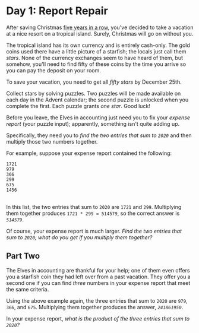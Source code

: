 # Day 1: Report Repair

After saving Christmas [five years in a row](/events), you've decided to take a vacation at a nice resort on a tropical island. Surely, Christmas will go on without you.

The tropical island has its own currency and is entirely cash-only. The gold coins used there have a little picture of a starfish; the locals just call them <em>stars</em>. None of the currency exchanges seem to have heard of them, but somehow, you'll need to find fifty of these coins by the time you arrive so you can pay the deposit on your room.

To save your vacation, you need to get all <em>fifty stars</em> by December 25th.

Collect stars by solving puzzles. Two puzzles will be made available on each day in the Advent calendar; the second puzzle is unlocked when you complete the first. Each puzzle grants <em>one star</em>. Good luck!

Before you leave, the Elves in accounting just need you to fix your <em>expense report</em> (your puzzle input); apparently, something isn't quite adding up.

Specifically, they need you to <em>find the two entries that sum to <code>2020</code></em> and then multiply those two numbers together.

For example, suppose your expense report contained the following:

<pre>
<code>1721
979
366
299
675
1456
</code>
</pre>

In this list, the two entries that sum to <code>2020</code> are <code>1721</code> and <code>299</code>. Multiplying them together produces <code>1721 \* 299 = 514579</code>, so the correct answer is <code><em>514579</em></code>.

Of course, your expense report is much larger. <em>Find the two entries that sum to <code>2020</code>; what do you get if you multiply them together?</em>

## Part Two

The Elves in accounting are thankful for your help; one of them even offers you a starfish coin they had left over from a past vacation. They offer you a second one if you can find <em>three</em> numbers in your expense report that meet the same criteria.

Using the above example again, the three entries that sum to <code>2020</code> are <code>979</code>, <code>366</code>, and <code>675</code>. Multiplying them together produces the answer, <code><em>241861950</em></code>.

In your expense report, <em>what is the product of the three entries that sum to <code>2020</code>?</em>
